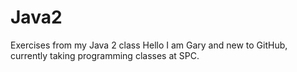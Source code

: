 # Java2
Exercises from my Java 2 class
Hello I am Gary and new to GitHub, currently taking programming classes at SPC. 
